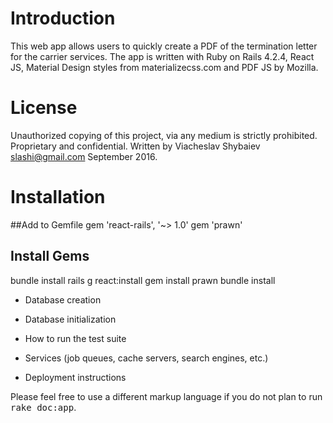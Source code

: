 # Introduction
This web app allows users to quickly create a PDF of the termination letter for the carrier services.
The app is written with Ruby on Rails 4.2.4, React JS, Material Design styles from materializecss.com 
and PDF JS by Mozilla.

# License
Unauthorized copying of this project, via any medium is strictly prohibited.
Proprietary and confidential. 
Written by Viacheslav Shybaiev <slashi@gmail.com> September 2016.

# Installation
##Add to Gemfile
gem 'react-rails', '~> 1.0'
gem 'prawn'

## Install Gems 
bundle install
rails g react:install
gem install prawn
bundle install


* Database creation

* Database initialization

* How to run the test suite

* Services (job queues, cache servers, search engines, etc.)

* Deployment instructions


Please feel free to use a different markup language if you do not plan to run
<tt>rake doc:app</tt>.
